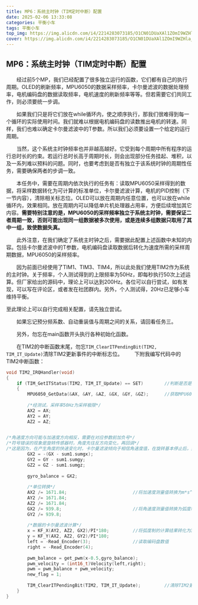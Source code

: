 ```yaml
---
title: MP6：系统主时钟（TIM定时中断）配置
date: 2025-02-06 13:33:08
categories: 平衡小车
tags: 平衡小车
top_img: https://img.alicdn.com/i4/2214283073185/O1CN01DUaXAl1ZOmI9WZHla_!!2214283073185.jpg
cover: https://img.alicdn.com/i4/2214283073185/O1CN01DUaXAl1ZOmI9WZHla_!!2214283073185.jpg
---
```


## MP6：系统主时钟（TIM定时中断）配置

　　经过前5个MP，我们已经配置了很多独立运行的函数，它们都有自己的执行周期。OLED的刷新频率，MPU6050的数据采样频率，卡尔曼滤波的数据处理频率，电机编码盘的数据读取频率，电机速度的刷新频率等等。但若需要它们共同工作，则必须要统一步调。

　　如果我们只是将它们放在while循环内，使之顺序执行，那我们很难得到每一个循环的实际使用时间。我们就难以根据电机编码盘的读数推出电机的转速。同样，我们也难以确定卡尔曼滤波中的T参数。所以我们必须要设置一个给定的运行周期。

　　当然，这个系统主时钟频率也并非越高越好。它受到每个周期中所有程序的运行总时长的约束。若运行总时长高于周期时长，则会出现部分任务挂起、堆积，以及一系列难以预料的问题。同时，也要考虑到是否有独立于该系统时钟的周期性任务，需要确保两者的步调一致。

　　本任务中，需要在周期内依次执行的任务有：读取MPU6050采样得到的数据，将采样数据转化为可计算的标准单位，卡尔曼滤波计算，电机的PID控制（下一节内容），清除相关标志位。OLED可以放在周期内任意位置，也可以放在while循环内，效果相同。放在周期内可以降低单片机处理器占用率，方便后续增加其它内容。**需要特别注意的是，MPU6050的采样频率独立于系统主时钟，需要保证二者周期一致，否则可能出现同一组数据被多次使用，或是连续多组数据只取用了其中一组，致使数据失真。**

　　此外注意，在我们确定了系统主时钟之后，需要据此配置上述函数中未知的内容。包括卡尔曼滤波中的T参数，电机编码盘读取数据后转化为速度所需的采样周期数据，MPU6050的采样频率。

　　因为前面已经使用了TIM1、TIM3、TIM4，所以此处我们使用TIM2作为系统的主时钟。关于频率，个人测试得到的上限频率为50Hz，即每秒执行50次上述运算。但厂家给出的源码中，理论上可以达到200Hz。各位可以自行尝试，如有发现，可以写在评论区，或者发在社团群内。另外，个人测试得，20Hz已足够小车维持平衡。

至此理论上可以自行完成相关配置，请先独立尝试。





　　如果忘记预分频系数、自动重装值与周期之间的关系，请回看任务三。

　　另外，勿忘在main函数开头执行各种初始化函数。

　　在TIM2的中断函数末尾，勿忘`TIM_ClearITPendingBit(TIM2, TIM_IT_Update)`清除TIM2更新事件的中断标志位。
　　下附我编写代码中的TIM2中断函数：

```c
void TIM2_IRQHandler(void)
{
	if (TIM_GetITStatus(TIM2, TIM_IT_Update) == SET)		//判断是否是TIM2的更新事件触发的中断
	{
		MPU6050_GetData(&AX, &AY, &AZ, &GX, &GY, &GZ);		//获取MPU6050的数据
		
		/*经测试，采样率50Hz为采样极限*/
		AX2 = AX;
		AY2 = AY;
		AZ2 = AZ;

		
/*角速度方向可能与加速度方向相反，需要在对应参数前加负号*/
/*符号错误的现象是旋转传感器时，角度先往反方向变化，再回调*/
/*这是因为，在产生角度的快速变化时，卡尔曼滤波倾向于相信角速度值，在旋转基本停止后，通过加速度解算出的角度值进行补偿*/
		GX2 = -(GX - sum1.sumgx);
		GY2 = GY - sum1.sumgy;
		GZ2 = GZ - sum1.sumgz;
		
		gyro_balance = GX2;
		
		/*单位转换*/
		AX2 /= 1671.84;							//将加速度测量值转换为m*s^2
		AY2 /= 1671.84;
		AZ2 /= 1671.84;
		GX2 /= 939.8;							//将角速度测量值转换为弧度制	
		GY2 /= 939.8;
		
		/*数据的卡尔曼滤波计算*/
		x = KF_X(AY2, AZ2, GX2)/PI*180;			//将弧度制的计算结果转化为360度制
		y = KF_Y(AX2, AZ2, GY2)/PI*180;
		left = -Read_Encoder(3);				//读取编码盘数值
		right = -Read_Encoder(4);
		
		pwm_balance = get_pwm(x-0.5,gyro_balance);
		pwm_velocity = (int16_t)Velocity(left,right);
		pwm = pwm_balance + pwm_velocity;
		new_flag = 1;
		
		TIM_ClearITPendingBit(TIM2, TIM_IT_Update);			//清除TIM2更新事件的中断标志位
	}
}


```

